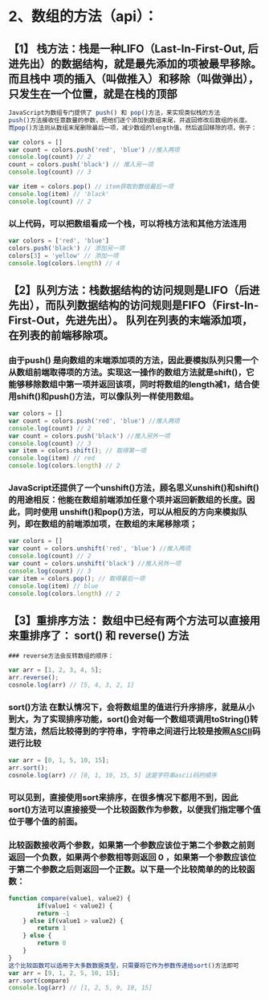 # 2、数组的方法（api）：

## 【1】 栈方法：栈是一种LIFO（Last-In-First-Out, 后进先出）的数据结构，就是最先添加的项被最早移除。 而且栈中 项的插入（叫做推入）和移除（叫做弹出），只发生在一个位置，就是在栈的顶部

```javascript
JavaScript为数组专门提供了 push() 和 pop()方法，来实现类似栈的方法
push()方法接收任意数量的参数，把他们逐个添加到数组末尾，并返回修改后数组的长度。
而pop()方法则从数组末尾删除最后一项，减少数组的length值，然后返回移除的项，例子：

var colors = []
var count = colors.push('red', 'blue') //推入两项
console.log(count) // 2
count = colors.push('black') // 推入另一项
console.log(count) // 3

var item = colors.pop() // item获取到数组最后一项
console.log(item) // 'black'
console.log(count) // 2
```

### 以上代码，可以把数组看成一个栈，可以将栈方法和其他方法连用

```javascript
var colors = ['red', 'blue'] 
colors.push('black') // 添加另一项
colors[3] = 'yellow' // 添加一项
console.log(colors.length) // 4
```

## 【2】队列方法：栈数据结构的访问规则是LIFO（后进先出），而队列数据结构的访问规则是FIFO（First-In-First-Out，先进先出）。 队列在列表的末端添加项，在列表的前端移除项。

### 由于push() 是向数组的末端添加项的方法，因此要模拟队列只需一个从数组前端取得项的方法。实现这一操作的数组方法就是shift()，它能够移除数组中第一项并返回该项，同时将数组的length减1，结合使用shift()和push()方法，可以像队列一样使用数组。

```javascript
var colors = []
var count = colors.push('red', 'blue') //推入两项
console.log(count) // 2
var count = colors.push('black') //推入另外一项
console.log(count) // 3
var item = colors.shift(); // 取得第一项
console.log(item) // red
console.log(colors.length) // 2
```

### JavaScript还提供了一个unshift()方法，顾名思义unshift()和shift()的用途相反：他能在数组前端添加任意个项并返回新数组的长度。因此，同时使用 unshift()和pop()方法，可以从相反的方向来模拟队列，即在数组的前端添加项，在数组的末尾移除项；

```javascript
var colors = []
var count = colors.unshift('red', 'blue') //推入两项
console.log(count) // 2
var count = colors.unshift('black') //推入另外一项
console.log(count) // 3
var item = colors.pop(); // 取得最后一项
console.log(item) // blue
console.log(colors.length) // 2
```

## 【3】重排序方法： 数组中已经有两个方法可以直接用来重排序了： sort() 和 reverse() 方法

	### reverse方法会反转数组的顺序：

```javascript
var arr = [1, 2, 3, 4, 5];
arr.reverse();
cosnole.log(arr) // [5, 4, 3, 2, 1]
```

### sort()方法 在默认情况下，会将数组里的值进行升序排序，就是从小到大，为了实现排序功能，sort()会对每一个数组项调用toString()转型方法，然后比较得到的字符串，字符串之间进行比较是按照[ASCII](https://baike.baidu.com/item/ASCII)码进行比较

```javascript
var arr = [0, 1, 5, 10, 15];
arr.sort();
cosnole.log(arr) // [0, 1, 10, 15, 5] 这是字符串ascii码的顺序
```

### 可以见到，直接使用sort来排序，在很多情况下都用不到，因此 sort()方法可以直接接受一个比较函数作为参数，以便我们指定哪个值位于哪个值的前面。

### 比较函数接收两个参数，如果第一个参数应该位于第二个参数之前则返回一个负数，如果两个参数相等则返回 0 ，如果第一个参数应该位于第二个参数之后则返回一个正数。以下是一个比较简单的的比较函数：

```javascript
function compare(value1, value2) {
		if(value1 < value2) {
    	return -1
  	} else if(value1 > value2) {
    	return 1
  	} else {
    	return 0
  	}
}
这个比较函数可以适用于大多数数据类型，只需要将它作为参数传递给sort()方法即可
var arr = [9, 1, 2, 5, 10, 15];
arr.sort(compare)
console.log(arr) // [1, 2, 5, 9, 10, 15]
```

 